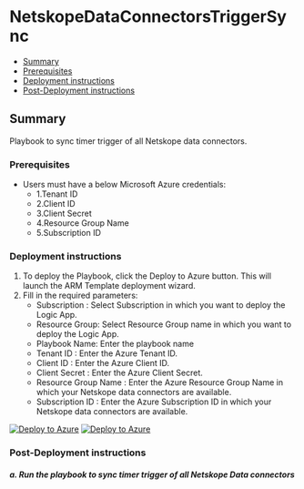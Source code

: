 # NetskopeDataConnectorsTriggerSync

* [Summary](#Summary)
* [Prerequisites](#Prerequisites)
* [Deployment instructions](#Deployment-instructions)
* [Post-Deployment instructions](#Post-Deployment-instructions)


## Summary<a name="Summary"></a>

Playbook to sync timer trigger of all Netskope data connectors.

### Prerequisites<a name="Prerequisites"></a>

* Users must have a below Microsoft Azure credentials:
    * 1.Tenant ID
    * 2.Client ID
    * 3.Client Secret 
    * 4.Resource Group Name
    * 5.Subscription ID

### Deployment instructions<a name="Deployment-instructions"></a>

1. To deploy the Playbook, click the Deploy to Azure button. This will launch the ARM Template deployment wizard.
2. Fill in the required parameters:
    * Subscription : Select Subscription in which you want to deploy the Logic App.
    * Resource Group: Select Resource Group name in which you want to deploy the Logic App.
    * Playbook Name: Enter the playbook name
    * Tenant ID : Enter the Azure Tenant ID.
    * Client ID : Enter the Azure Client ID.
    * Client Secret : Enter the Azure Client Secret.
    * Resource Group Name : Enter the Azure Resource Group Name in which your Netskope data connectors are available.
    * Subscription ID : Enter the Azure Subscription ID in which your Netskope data connectors are available.

[![Deploy to Azure](https://aka.ms/deploytoazurebutton)](https://portal.azure.com/#create/Microsoft.Template/uri/https%3A%2F%2Fraw.githubusercontent.com%2FAzure%2FAzure-Sentinel%2Fmaster%2FSolutions%2FNetskopev2%2FPlaybooks%2FNetskopeDataConnectorsTriggerSync%2Fazuredeploy.json) [![Deploy to Azure](https://aka.ms/deploytoazuregovbutton)](https://portal.azure.us/#create/Microsoft.Template/uri/https%3A%2F%2Fraw.githubusercontent.com%2FAzure%2FAzure-Sentinel%2Fmaster%2FSolutions%2FNetskopev2%2FPlaybooks%2FNetskopeDataConnectorsTriggerSync%2Fazuredeploy.json)

### Post-Deployment instructions<a name="Post-Deployment-instructions"></a>

##### a. Run the playbook to sync timer trigger of all Netskope Data connectors
